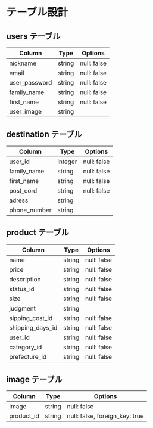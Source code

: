 # テーブル設計

## users テーブル

| Column        | Type   | Options     |
| ------------- | ------ | ----------- |
| nickname      | string | null: false |
| email         | string | null: false |
| user_password | string | null: false |
| family_name   | string | null: false |
| first_name    | string | null: false |
| user_image    | string |             |



## destination テーブル

| Column       | Type    | Options     |
| ------------ | ------- | ----------- |
| user_id      | integer | null: false |
| family_name  | string  | null: false |
| first_name   | string  | null: false |
| post_cord    | string  | null: false |
| adress       | string  |             |
| phone_number | string  |             |

## product テーブル

| Column           | Type    | Options     |
| ---------------- | ------- | ----------- |
| name             | string  | null: false |
| price            | string  | null: false |
| description      | string  | null: false |
| status_id        | string  | null: false |
| size             | string  | null: false |
| judgment         | string  |             |
| sipping_cost_id  | string  | null: false |
| shipping_days_id | string  | null: false |
| user_id          | string  | null: false |
| category_id      | string  | null: false |
| prefecture_id    | string  | null: false |

## image テーブル

| Column     | Type       | Options                        |
| ---------- | ---------- | ------------------------------ |
| image      | string     | null: false                    |
| product_id | string     | null: false, foreign_key: true |

